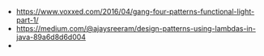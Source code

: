 - https://www.voxxed.com/2016/04/gang-four-patterns-functional-light-part-1/
- https://medium.com/@ajaysreeram/design-patterns-using-lambdas-in-java-89a6d8d6d004
-
